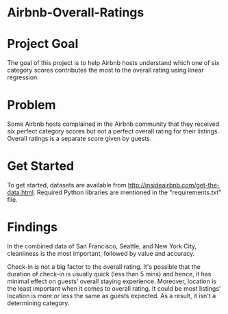 # Airbnb-Overall-Ratings

# Project Goal
The goal of this project is to help Airbnb hosts understand which one of six category scores contributes the most to the overall rating using linear regression. 

# Problem
Some Airbnb hosts complained in the Airbnb community that they received six perfect category scores but not a perfect overall rating for their listings. Overall ratings is a separate score given by guests.

# Get Started
To get started, datasets are available from http://insideairbnb.com/get-the-data.html. Required Python libraries are mentioned in the "requirements.txt" file.

# Findings
In the combined data of San Francisco, Seattle, and New York City, cleanliness is the most important, followed by value and accuracy.

Check-in is not a big factor to the overall rating. It's possible that the duration of check-in is usually quick (less than 5 mins) and hence, it has minimal effect on guests' overall staying experience. Moreover, location is the least important when it comes to overall rating. It could be most listings' location is more or less the same as guests expected. As a result, it isn't a determining category.
